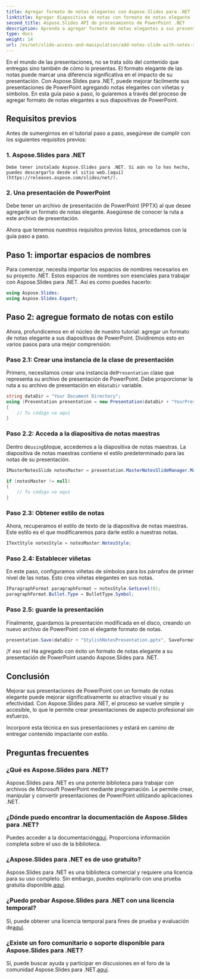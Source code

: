 ```yaml
---
title: Agregar formato de notas elegantes con Aspose.Slides para .NET
linktitle: Agregar diapositiva de notas con formato de notas elegante
second_title: Aspose.Slides API de procesamiento de PowerPoint .NET
description: Aprenda a agregar formato de notas elegantes a sus presentaciones de PowerPoint usando Aspose.Slides para .NET. Mejore sus diapositivas con símbolos y viñetas.
type: docs
weight: 14
url: /es/net/slide-access-and-manipulation/add-notes-slide-with-notes-style/
---
```


En el mundo de las presentaciones, no se trata sólo del contenido que entregas sino también de cómo lo presentas. El formato elegante de las notas puede marcar una diferencia significativa en el impacto de su presentación. Con Aspose.Slides para .NET, puede mejorar fácilmente sus presentaciones de PowerPoint agregando notas elegantes con viñetas y símbolos. En esta guía paso a paso, lo guiaremos a través del proceso de agregar formato de notas elegantes a sus diapositivas de PowerPoint.

## Requisitos previos

Antes de sumergirnos en el tutorial paso a paso, asegúrese de cumplir con los siguientes requisitos previos:

### 1. Aspose.Slides para .NET
    Debe tener instalado Aspose.Slides para .NET. Si aún no lo has hecho, puedes descargarlo desde el sitio web.[aquí](https://releases.aspose.com/slides/net/).

### 2. Una presentación de PowerPoint
   Debe tener un archivo de presentación de PowerPoint (PPTX) al que desee agregarle un formato de notas elegante. Asegúrese de conocer la ruta a este archivo de presentación.

Ahora que tenemos nuestros requisitos previos listos, procedamos con la guía paso a paso.

## Paso 1: importar espacios de nombres

Para comenzar, necesita importar los espacios de nombres necesarios en su proyecto .NET. Estos espacios de nombres son esenciales para trabajar con Aspose.Slides para .NET. Así es como puedes hacerlo:

```csharp
using Aspose.Slides;
using Aspose.Slides.Export;
```

## Paso 2: agregue formato de notas con estilo

Ahora, profundicemos en el núcleo de nuestro tutorial: agregar un formato de notas elegante a sus diapositivas de PowerPoint. Dividiremos esto en varios pasos para una mejor comprensión:

### Paso 2.1: Crear una instancia de la clase de presentación

 Primero, necesitamos crear una instancia del`Presentation` clase que representa su archivo de presentación de PowerPoint. Debe proporcionar la ruta a su archivo de presentación en el`dataDir` variable.

```csharp
string dataDir = "Your Document Directory";
using (Presentation presentation = new Presentation(dataDir + "YourPresentation.pptx"))
{
    // Tu código va aquí
}
```

### Paso 2.2: Acceda a la diapositiva de notas maestras

 Dentro de`using`bloque, accedemos a la diapositiva de notas maestras. La diapositiva de notas maestras contiene el estilo predeterminado para las notas de su presentación.

```csharp
IMasterNotesSlide notesMaster = presentation.MasterNotesSlideManager.MasterNotesSlide;

if (notesMaster != null)
{
    // Tu código va aquí
}
```

### Paso 2.3: Obtener estilo de notas

Ahora, recuperamos el estilo de texto de la diapositiva de notas maestras. Este estilo es el que modificaremos para darle estilo a nuestras notas.

```csharp
ITextStyle notesStyle = notesMaster.NotesStyle;
```

### Paso 2.4: Establecer viñetas

En este paso, configuramos viñetas de símbolos para los párrafos de primer nivel de las notas. Esto crea viñetas elegantes en sus notas.

```csharp
IParagraphFormat paragraphFormat = notesStyle.GetLevel(0);
paragraphFormat.Bullet.Type = BulletType.Symbol;
```

### Paso 2.5: guarde la presentación

Finalmente, guardamos la presentación modificada en el disco, creando un nuevo archivo de PowerPoint con el elegante formato de notas.

```csharp
presentation.Save(dataDir + "StylishNotesPresentation.pptx", SaveFormat.Pptx);
```

¡Y eso es! Ha agregado con éxito un formato de notas elegante a su presentación de PowerPoint usando Aspose.Slides para .NET.

## Conclusión

Mejorar sus presentaciones de PowerPoint con un formato de notas elegante puede mejorar significativamente su atractivo visual y su efectividad. Con Aspose.Slides para .NET, el proceso se vuelve simple y accesible, lo que le permite crear presentaciones de aspecto profesional sin esfuerzo.

Incorpore esta técnica en sus presentaciones y estará en camino de entregar contenido impactante con estilo.

## Preguntas frecuentes

### ¿Qué es Aspose.Slides para .NET?
Aspose.Slides para .NET es una potente biblioteca para trabajar con archivos de Microsoft PowerPoint mediante programación. Le permite crear, manipular y convertir presentaciones de PowerPoint utilizando aplicaciones .NET.

### ¿Dónde puedo encontrar la documentación de Aspose.Slides para .NET?
 Puedes acceder a la documentación[aquí](https://reference.aspose.com/slides/net/). Proporciona información completa sobre el uso de la biblioteca.

### ¿Aspose.Slides para .NET es de uso gratuito?
 Aspose.Slides para .NET es una biblioteca comercial y requiere una licencia para su uso completo. Sin embargo, puedes explorarlo con una prueba gratuita disponible.[aquí](https://releases.aspose.com/).

### ¿Puedo probar Aspose.Slides para .NET con una licencia temporal?
Sí, puede obtener una licencia temporal para fines de prueba y evaluación de[aquí](https://purchase.aspose.com/temporary-license/).

### ¿Existe un foro comunitario o soporte disponible para Aspose.Slides para .NET?
 Sí, puede buscar ayuda y participar en discusiones en el foro de la comunidad Aspose.Slides para .NET.[aquí](https://forum.aspose.com/).